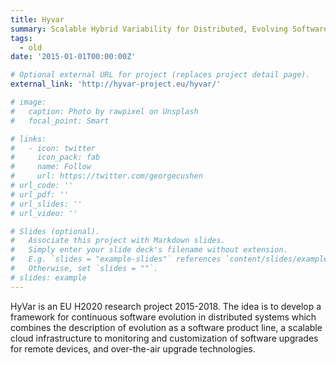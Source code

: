```yaml
---
title: Hyvar
summary: Scalable Hybrid Variability for Distributed, Evolving Software Systems - European H2020 Project.
tags:
  - old
date: '2015-01-01T00:00:00Z'

# Optional external URL for project (replaces project detail page).
external_link: 'http://hyvar-project.eu/hyvar/'

# image:
#   caption: Photo by rawpixel on Unsplash
#   focal_point: Smart

# links:
#   - icon: twitter
#     icon_pack: fab
#     name: Follow
#     url: https://twitter.com/georgecushen
# url_code: ''
# url_pdf: ''
# url_slides: ''
# url_video: ''

# Slides (optional).
#   Associate this project with Markdown slides.
#   Simply enter your slide deck's filename without extension.
#   E.g. `slides = "example-slides"` references `content/slides/example-slides.md`.
#   Otherwise, set `slides = ""`.
# slides: example
---
```


HyVar is an EU H2020 research project 2015-2018. The idea is to develop a
framework for continuous software evolution in distributed systems which
combines the description of evolution as a software product line, a scalable
cloud infrastructure to monitoring and customization of software upgrades
for remote devices, and over-the-air upgrade technologies.